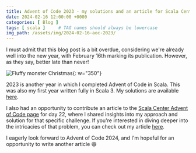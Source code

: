 ```yaml
---
title: Advent of Code 2023 - my solutions and an article for Scala Center
date: 2024-02-16 12:00:00 +0000
categories: [ Blog ]
tags: [ scala ]     # TAG names should always be lowercase
img_path: /assets/img/2024-02-16-aoc-2023/
---
```


I must admit that this blog post is a bit overdue, considering we're already well into the new year, with February 16th
marking its publication. However, as they say, better late than never!

![Fluffy monster Christmas](fluffy_monster_christmas.jpg){: w="350"}

2023 is another year in which I completed Advent of Code in Scala. This was also my first year written fully in Scala 3.
My solutions are available [here](https://github.com/AvaPL/Advent-of-Code-2023).

I also had an opportunity to contribute an article to
the [Scala Center Advent of Code page](https://scalacenter.github.io/scala-advent-of-code/) for day 22, where I shared
insights into my approach and solution for that specific challenge. If you're interested in diving deeper into the
intricacies of that problem, you can check out my
article [here](https://scalacenter.github.io/scala-advent-of-code/2023/puzzles/day22).

I eagerly look forward to Advent of Code 2024, and I'm hopeful for an opportunity to write another article 😄
